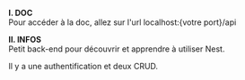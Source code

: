 **I. DOC**  
Pour accéder à la doc, allez sur l'url localhost:{votre port}/api

**II. INFOS**  
Petit back-end pour découvrir et apprendre à utiliser Nest.

Il y a une authentification et deux CRUD.
